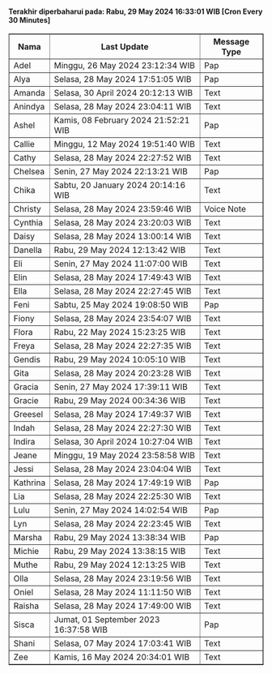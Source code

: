 #### Terakhir diperbaharui pada: Rabu, 29 May 2024 16:33:01 WIB [Cron Every 30 Minutes]

<table border='1'><tr><th>Nama</th><th>Last Update</th><th>Message Type</th></tr><tr><td>Adel</td><td>Minggu, 26 May 2024 23:12:34 WIB</td><td>Pap</td></tr><tr><td>Alya</td><td>Selasa, 28 May 2024 17:51:05 WIB</td><td>Pap</td></tr><tr><td>Amanda</td><td>Selasa, 30 April 2024 20:12:13 WIB</td><td>Text</td></tr><tr><td>Anindya</td><td>Selasa, 28 May 2024 23:04:11 WIB</td><td>Text</td></tr><tr><td>Ashel</td><td>Kamis, 08 February 2024 21:52:21 WIB</td><td>Pap</td></tr><tr><td>Callie</td><td>Minggu, 12 May 2024 19:51:40 WIB</td><td>Text</td></tr><tr><td>Cathy</td><td>Selasa, 28 May 2024 22:27:52 WIB</td><td>Text</td></tr><tr><td>Chelsea</td><td>Senin, 27 May 2024 22:13:21 WIB</td><td>Pap</td></tr><tr><td>Chika</td><td>Sabtu, 20 January 2024 20:14:16 WIB</td><td>Text</td></tr><tr><td>Christy</td><td>Selasa, 28 May 2024 23:59:46 WIB</td><td>Voice Note</td></tr><tr><td>Cynthia</td><td>Selasa, 28 May 2024 23:20:03 WIB</td><td>Text</td></tr><tr><td>Daisy</td><td>Selasa, 28 May 2024 13:00:14 WIB</td><td>Text</td></tr><tr><td>Danella</td><td>Rabu, 29 May 2024 12:13:42 WIB</td><td>Text</td></tr><tr><td>Eli</td><td>Senin, 27 May 2024 11:07:00 WIB</td><td>Text</td></tr><tr><td>Elin</td><td>Selasa, 28 May 2024 17:49:43 WIB</td><td>Text</td></tr><tr><td>Ella</td><td>Selasa, 28 May 2024 22:27:45 WIB</td><td>Text</td></tr><tr><td>Feni</td><td>Sabtu, 25 May 2024 19:08:50 WIB</td><td>Pap</td></tr><tr><td>Fiony</td><td>Selasa, 28 May 2024 23:54:07 WIB</td><td>Text</td></tr><tr><td>Flora</td><td>Rabu, 22 May 2024 15:23:25 WIB</td><td>Text</td></tr><tr><td>Freya</td><td>Selasa, 28 May 2024 22:27:35 WIB</td><td>Text</td></tr><tr><td>Gendis</td><td>Rabu, 29 May 2024 10:05:10 WIB</td><td>Text</td></tr><tr><td>Gita</td><td>Selasa, 28 May 2024 20:23:28 WIB</td><td>Text</td></tr><tr><td>Gracia</td><td>Senin, 27 May 2024 17:39:11 WIB</td><td>Text</td></tr><tr><td>Gracie</td><td>Rabu, 29 May 2024 00:34:36 WIB</td><td>Text</td></tr><tr><td>Greesel</td><td>Selasa, 28 May 2024 17:49:37 WIB</td><td>Text</td></tr><tr><td>Indah</td><td>Selasa, 28 May 2024 22:27:30 WIB</td><td>Text</td></tr><tr><td>Indira</td><td>Selasa, 30 April 2024 10:27:04 WIB</td><td>Text</td></tr><tr><td>Jeane</td><td>Minggu, 19 May 2024 23:58:58 WIB</td><td>Text</td></tr><tr><td>Jessi</td><td>Selasa, 28 May 2024 23:04:04 WIB</td><td>Text</td></tr><tr><td>Kathrina</td><td>Selasa, 28 May 2024 17:49:19 WIB</td><td>Pap</td></tr><tr><td>Lia</td><td>Selasa, 28 May 2024 22:25:30 WIB</td><td>Text</td></tr><tr><td>Lulu</td><td>Senin, 27 May 2024 14:02:54 WIB</td><td>Pap</td></tr><tr><td>Lyn</td><td>Selasa, 28 May 2024 22:23:45 WIB</td><td>Text</td></tr><tr><td>Marsha</td><td>Rabu, 29 May 2024 13:38:34 WIB</td><td>Pap</td></tr><tr><td>Michie</td><td>Rabu, 29 May 2024 13:38:15 WIB</td><td>Text</td></tr><tr><td>Muthe</td><td>Rabu, 29 May 2024 12:13:25 WIB</td><td>Text</td></tr><tr><td>Olla</td><td>Selasa, 28 May 2024 23:19:56 WIB</td><td>Text</td></tr><tr><td>Oniel</td><td>Selasa, 28 May 2024 11:11:50 WIB</td><td>Text</td></tr><tr><td>Raisha</td><td>Selasa, 28 May 2024 17:49:00 WIB</td><td>Text</td></tr><tr><td>Sisca</td><td>Jumat, 01 September 2023 16:37:58 WIB</td><td>Pap</td></tr><tr><td>Shani</td><td>Selasa, 07 May 2024 17:03:41 WIB</td><td>Text</td></tr><tr><td>Zee</td><td>Kamis, 16 May 2024 20:34:01 WIB</td><td>Text</td></tr></table>